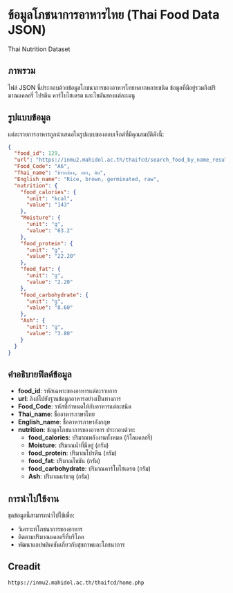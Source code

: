 # ข้อมูลโภชนาการอาหารไทย (Thai Food Data JSON) 

Thai Nutrition Dataset

## ภาพรวม

ไฟล์ JSON นี้ประกอบด้วยข้อมูลโภชนาการของอาหารไทยหลากหลายชนิด ข้อมูลที่มีอยู่รวมถึงปริมาณแคลอรี่ โปรตีน คาร์โบไฮเดรต และไขมันของแต่ละเมนู

## รูปแบบข้อมูล

แต่ละรายการอาหารถูกนำเสนอในรูปแบบของออบเจ็กต์ที่มีคุณสมบัติดังนี้:

```json
{
  "food_id": 129,
  "url": "https://inmu2.mahidol.ac.th/thaifcd/search_food_by_name_result.php?food_id=129",
  "Food_Code": "A6",
  "Thai_name": "ข้าวกล้อง, งอก, ดิบ",
  "English_name": "Rice, brown, germinated, raw",
  "nutrition": {
    "food_calories": {
      "unit": "kcal",
      "value": "143"
    },
    "Moisture": {
      "unit": "g",
      "value": "63.2"
    },
    "food_protein": {
      "unit": "g",
      "value": "22.20"
    },
    "food_fat": {
      "unit": "g",
      "value": "2.20"
    },
    "food_carbohydrate": {
      "unit": "g",
      "value": "8.60"
    },
    "Ash": {
      "unit": "g",
      "value": "3.80"
    }
  }
}
```

## คำอธิบายฟิลด์ข้อมูล

- **food\_id**: รหัสเฉพาะของอาหารแต่ละรายการ
- **url**: ลิงก์ไปยังฐานข้อมูลอาหารอย่างเป็นทางการ
- **Food\_Code**: รหัสที่กำหนดให้กับอาหารแต่ละชนิด
- **Thai\_name**: ชื่ออาหารภาษาไทย
- **English\_name**: ชื่ออาหารภาษาอังกฤษ
- **nutrition**: ข้อมูลโภชนาการของอาหาร ประกอบด้วย:
  - **food\_calories**: ปริมาณพลังงานทั้งหมด (กิโลแคลอรี่)
  - **Moisture**: ปริมาณน้ำที่มีอยู่ (กรัม)
  - **food\_protein**: ปริมาณโปรตีน (กรัม)
  - **food\_fat**: ปริมาณไขมัน (กรัม)
  - **food\_carbohydrate**: ปริมาณคาร์โบไฮเดรต (กรัม)
  - **Ash**: ปริมาณแร่ธาตุ (กรัม)

## การนำไปใช้งาน

ชุดข้อมูลนี้สามารถนำไปใช้เพื่อ:

- วิเคราะห์โภชนาการของอาหาร
- ติดตามปริมาณแคลอรี่ที่บริโภค
- พัฒนาแอปพลิเคชันเกี่ยวกับสุขภาพและโภชนาการ


## Creadit

```bash
https://inmu2.mahidol.ac.th/thaifcd/home.php
```
